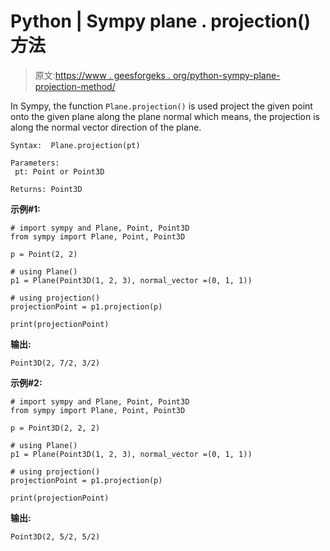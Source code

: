 # Python | Sympy plane . projection()方法

> 原文:[https://www . geesforgeks . org/python-sympy-plane-projection-method/](https://www.geeksforgeeks.org/python-sympy-plane-projection-method/)

In Sympy, the function `Plane.projection()` is used project the given point onto the given plane along the plane normal which means, the projection is along the normal vector direction of the plane.

```
Syntax:  Plane.projection(pt)

Parameters: 
 pt: Point or Point3D

Returns: Point3D

```

**示例#1:**

```
# import sympy and Plane, Point, Point3D
from sympy import Plane, Point, Point3D

p = Point(2, 2)

# using Plane()
p1 = Plane(Point3D(1, 2, 3), normal_vector =(0, 1, 1))

# using projection()
projectionPoint = p1.projection(p)

print(projectionPoint)
```

**输出:**

```
Point3D(2, 7/2, 3/2)
```

**示例#2:**

```
# import sympy and Plane, Point, Point3D
from sympy import Plane, Point, Point3D

p = Point3D(2, 2, 2)

# using Plane()
p1 = Plane(Point3D(1, 2, 3), normal_vector =(0, 1, 1))

# using projection()
projectionPoint = p1.projection(p)

print(projectionPoint)
```

**输出:**

```
Point3D(2, 5/2, 5/2)
```